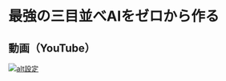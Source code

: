 # 最強の三目並べAIをゼロから作る

## 動画（YouTube）

[![alt設定](http://img.youtube.com/vi/Es0bqeHabuc/0.jpg)](https://www.youtube.com/watch?v=Es0bqeHabuc)

